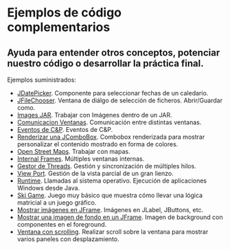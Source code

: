 # Ejemplos de código complementarios
## Ayuda para entender otros conceptos, potenciar nuestro código o desarrollar la práctica final.

Ejemplos suministrados:
- [JDatePicker](01.ejemploJDatePicker).
Componente para seleccionar fechas de un caledario.
- [JFileChooser](02.JFileChooser).
Ventana de diálgo de selección de ficheros. Abrir/Guardar como.
- [Images JAR](03.dibujoVentanaImagenesJAR).
Trabajar con Imágenes dentro de un JAR.
- [Comunicacion Ventanas](04.comunicacionVentanas).
Comunicación entre distintas ventanas.
- [Eventos de C&P](05.eventosCandP).
Eventos de C&P.
- [Renderizar una JComboBox](06.comboColores).
Combobox renderizada para mostrar personalizar el contenido mostrado en forma de colores.
- [Open Street Maps](07.openStreetMaps).
Trabajar con mapas.
- [Internal Frames](08.internalFrames).
Múltiples ventanas internas. 
- [Gestor de Threads](09.multipleThreads).
Gestión y sincronización de múltiples hilos.
- [View Port](10.viewPort).
Gestión de la vista parcial de un gran lienzo.
- [Runtime](11.runtime).
Llamadas al sistema operativo. Ejecución de aplicaciones Windows desde Java.
- [Ski Game](12.juegoEsquiCutre).
Juego muy básico que muestra cómo llevar una lógica matricial a un juego gráfico.
- [Mostrar imágenes en JFrame](13.imagenes).
Imágenes en JLabel, JButtons, etc.
- [Mostrar una imagen de fondo en un JFrame](14.imagenFondo).
Imagen de background con componentes en el foreground.
- [Ventana con scrolling](15.panelesScroll).
Realizar scroll sobre la ventana para mostrar varios paneles con desplazamiento.

